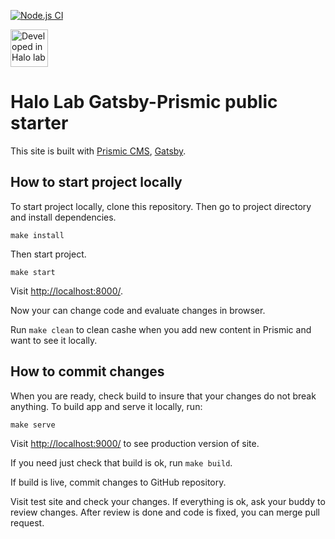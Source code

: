[![Node.js CI](https://github.com/Halo-Lab/halo-gatsby-prismic/actions/workflows/node.js.yml/badge.svg)](https://github.com/Halo-Lab/halo-gatsby-prismic/actions/workflows/node.js.yml)

<a href="https://www.halo-lab.com/?utm_source=github-halo-lab">
  <img src="http://api.halo-lab.com/wp-content/uploads/dev_halo.svg"
       alt="Developed in Halo lab" height="60">
</a>

# Halo Lab Gatsby-Prismic public starter

This site is built with [Prismic CMS](https://prismic.io/), [Gatsby](https://www.gatsbyjs.com/).


## How to start project locally

To start project locally, clone this repository. Then go to project directory and install dependencies.

```
make install
```

Then start project.

```
make start
```

Visit [http://localhost:8000/](http://localhost:8000/).


Now your can change code and evaluate changes in browser.

Run `make clean` to clean cashe when you add new content in Prismic and want to see it locally.

## How to commit changes

When you are ready, check build to insure that your changes do not break anything. To build app and serve it locally, run:

```
make serve
```

Visit [http://localhost:9000/](http://localhost:9000/) to see production version of site.

If you need just check that build is ok, run `make build`.

If build is live, commit changes to GitHub repository. 

Visit test site and check your changes. If everything is ok, ask your buddy to review changes. After review is done and code is fixed, you can merge pull request.